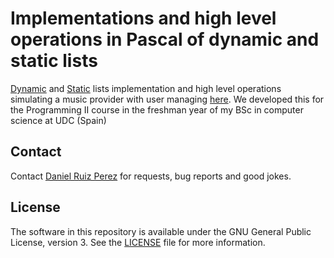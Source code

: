 Implementations and high level operations in Pascal of dynamic and static lists
============

[Dynamic](https://github.com/DaniRuizPerez/PascalListOperations/blob/master/listadinamica.pas) and [Static](https://github.com/DaniRuizPerez/PascalListOperations/blob/master/listaestatica.pas) lists implementation and high level operations simulating a music provider with user managing [here](https://github.com/DaniRuizPerez/PascalListOperations/blob/master/principal.pas). We developed this for the Programming II course in the freshman year of my BSc in computer science at UDC (Spain)


## Contact

Contact [Daniel Ruiz Perez](mailto:druiz072@fiu.edu) for requests, bug reports and good jokes.


## License

The software in this repository is available under the GNU General Public License, version 3. See the [LICENSE](https://github.com/DaniRuizPerez/PascalListOperations/blob/master/LICENSE) file for more information.
